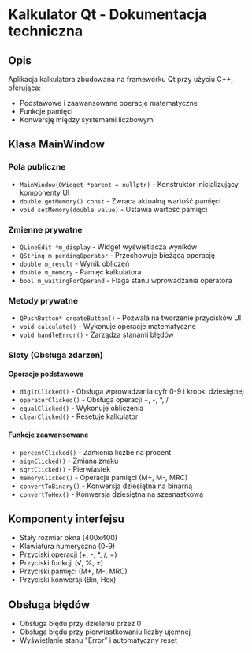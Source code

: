 # Kalkulator Qt - Dokumentacja techniczna

## Opis
Aplikacja kalkulatora zbudowana na frameworku Qt przy użyciu C++, oferująca:
- Podstawowe i zaawansowane operacje matematyczne
- Funkcje pamięci
- Konwersję między systemami liczbowymi

## Klasa MainWindow

### Pola publiczne 
- `MainWindow(QWidget *parent = nullptr)` - Konstruktor inicjalizujący komponenty UI
- `double getMemory() const` - Zwraca aktualną wartość pamięci
- `void setMemory(double value)` - Ustawia wartość pamięci

### Zmienne prywatne
- `QLineEdit *m_display` - Widget wyświetlacza wyników
- `QString m_pendingOperator` - Przechowuje bieżącą operację
- `double m_result` - Wynik obliczeń
- `double m_memory` - Pamięć kalkulatora
- `bool m_waitingForOperand` - Flaga stanu wprowadzania operatora 

### Metody prywatne
- `QPushButton* createButton()` - Pozwala na tworzenie przycisków UI
- `void calculate()` - Wykonuje operacje matematyczne
- `void handleError()` - Zarządza stanami błędów

### Sloty (Obsługa zdarzeń)
#### Operacje podstawowe
- `digitClicked()` - Obsługa wprowadzania cyfr 0-9 i kropki dziesiętnej
- `operatorClicked()` - Obsługa operacji +, -, *, /
- `equalClicked()` - Wykonuje obliczenia
- `clearClicked()` - Resetuje kalkulator

#### Funkcje zaawansowane
- `percentClicked()` - Zamienia liczbe na procent
- `signClicked()` - Zmiana znaku
- `sqrtClicked()` - Pierwiastek 
- `memoryClicked()` - Operacje pamięci (M+, M-, MRC)
- `convertToBinary()` - Konwersja dziesiętna na binarną
- `convertToHex()` - Konwersja dziesiętna na szesnastkową

## Komponenty interfejsu
- Stały rozmiar okna (400x400)
- Klawiatura numeryczna (0-9)
- Przyciski operacji (+, -, *, /, =)
- Przyciski funkcji (√, %, ±)
- Przyciski pamięci (M+, M-, MRC)
- Przyciski konwersji (Bin, Hex)

## Obsługa błędów
- Obsługa błędu przy dzieleniu przez 0
- Obsługa błędu przy pierwiastkowaniu liczby ujemnej
- Wyświetlanie stanu "Error" i automatyczny reset

